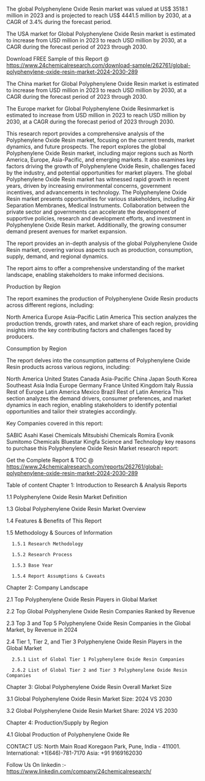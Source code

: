 The global Polyphenylene Oxide Resin market was valued at US$ 3518.1 million in 2023 and is projected to reach US$ 4441.5 million by 2030, at a CAGR of 3.4% during the forecast period.

The USA market for Global Polyphenylene Oxide Resin market is estimated to increase from USD million in 2023 to reach USD million by 2030, at a CAGR during the forecast period of 2023 through 2030.

Download FREE Sample of this Report @ https://www.24chemicalresearch.com/download-sample/262761/global-polyphenylene-oxide-resin-market-2024-2030-289

The China market for Global Polyphenylene Oxide Resin market is estimated to increase from USD million in 2023 to reach USD million by 2030, at a CAGR during the forecast period of 2023 through 2030.

The Europe market for Global Polyphenylene Oxide Resinmarket is estimated to increase from USD million in 2023 to reach USD million by 2030, at a CAGR during the forecast period of 2023 through 2030.

This research report provides a comprehensive analysis of the Polyphenylene Oxide Resin market, focusing on the current trends, market dynamics, and future prospects. The report explores the global Polyphenylene Oxide Resin market, including major regions such as North America, Europe, Asia-Pacific, and emerging markets. It also examines key factors driving the growth of Polyphenylene Oxide Resin, challenges faced by the industry, and potential opportunities for market players. The global Polyphenylene Oxide Resin market has witnessed rapid growth in recent years, driven by increasing environmental concerns, government incentives, and advancements in technology. The Polyphenylene Oxide Resin market presents opportunities for various stakeholders, including Air Separation Membranes, Medical Instruments. Collaboration between the private sector and governments can accelerate the development of supportive policies, research and development efforts, and investment in Polyphenylene Oxide Resin market. Additionally, the growing consumer demand present avenues for market expansion. 

The report provides an in-depth analysis of the global Polyphenylene Oxide Resin market, covering various aspects such as production, consumption, supply, demand, and regional dynamics.

The report aims to offer a comprehensive understanding of the market landscape, enabling stakeholders to make informed decisions.

Production by Region

The report examines the production of Polyphenylene Oxide Resin products across different regions, including:

North America
Europe
Asia–Pacific
Latin America
This section analyzes the production trends, growth rates, and market share of each region, providing insights into the key contributing factors and challenges faced by producers.

Consumption by Region

The report delves into the consumption patterns of Polyphenylene Oxide Resin products across various regions, including:

North America
United States
Canada
Asia-Pacific
China
Japan
South Korea
Southeast Asia
India
Europe
Germany
France
United Kingdom
Italy
Russia
Rest of Europe
Latin America
Mexico
Brazil
Rest of Latin America
This section analyzes the demand drivers, consumer preferences, and market dynamics in each region, enabling stakeholders to identify potential opportunities and tailor their strategies accordingly.

Key Companies covered in this report:

SABIC
Asahi Kasei Chemicals
Mitsubishi Chemicals
Romira
Evonik
Sumitomo Chemicals
Bluestar
Kingfa Science and Technology
key reasons to purchase this Polyphenylene Oxide Resin Market research report:

Get the Complete Report & TOC @ https://www.24chemicalresearch.com/reports/262761/global-polyphenylene-oxide-resin-market-2024-2030-289

Table of content
Chapter 1: Introduction to Research & Analysis Reports


1.1 Polyphenylene Oxide Resin Market Definition

1.3 Global Polyphenylene Oxide Resin Market Overview

1.4 Features & Benefits of This Report

1.5 Methodology & Sources of Information

      1.5.1 Research Methodology

      1.5.2 Research Process

      1.5.3 Base Year

      1.5.4 Report Assumptions & Caveats


Chapter 2: Company Landscape


2.1 Top Polyphenylene Oxide Resin Players in Global Market

2.2 Top Global Polyphenylene Oxide Resin Companies Ranked by Revenue

2.3 Top 3 and Top 5 Polyphenylene Oxide Resin Companies in the Global Market, by Revenue in 2024

2.4 Tier 1, Tier 2, and Tier 3 Polyphenylene Oxide Resin Players in the Global Market

      2.5.1 List of Global Tier 1 Polyphenylene Oxide Resin Companies

      2.6.2 List of Global Tier 2 and Tier 3 Polyphenylene Oxide Resin Companies


Chapter 3: Global Polyphenylene Oxide Resin Overall Market Size


3.1 Global Polyphenylene Oxide Resin Market Size: 2024 VS 2030

3.2 Global Polyphenylene Oxide Resin Market Share: 2024 VS 2030


Chapter 4: Production/Supply by Region


4.1 Global Production of Polyphenylene Oxide Re

CONTACT US:
North Main Road Koregaon Park, Pune, India - 411001.
International: +1(646)-781-7170
Asia: +91 9169162030

Follow Us On linkedin :- https://www.linkedin.com/company/24chemicalresearch/
